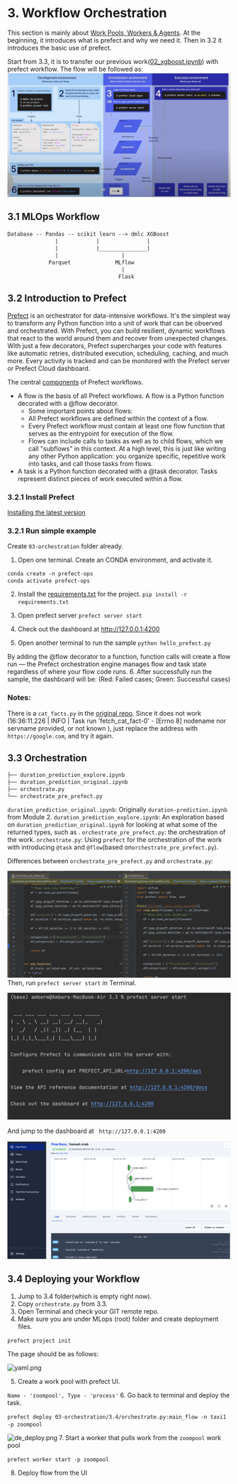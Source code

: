 # 3. Workflow Orchestration

This section is mainly about [Work Pools, Workers & Agents](https://docs.prefect.io/2.10.17/concepts/work-pools/). At the beginning, it introduces what is prefect and why we need it. 
Then in 3.2 it introduces the basic use of prefect.

Start from 3.3, it is to transfer our previous work([02_xgboost.ipynb](..%2F02-experiment-tracking%2F02_xgboost.ipynb)) with prefect workflow.
The flow will be followed as:
![de_flow.png](images%2Fde_flow.png)

## 3.1 MLOps Workflow

```
Database -- Pandas -- scikit learn --> dmlc XGBoost
               |            |               |
               |            |_______________|
               |                    |
             Parquet              MLflow
                                    |
                                   Flask
```

## 3.2 Introduction to Prefect
[Prefect](https://github.com/PrefectHQ/prefect/tree/main) is an orchestrator for data-intensive workflows. It's the simplest way to transform any Python function into a unit of work that can be observed and orchestrated. With Prefect, you can build resilient, dynamic workflows that react to the world around them and recover from unexpected changes. With just a few decorators, Prefect supercharges your code with features like automatic retries, distributed execution, scheduling, caching, and much more. Every activity is tracked and can be monitored with the Prefect server or Prefect Cloud dashboard.

The central [components](https://docs.prefect.io/2.10.13/tutorial/first-steps/) of Prefect workflows.

- A flow is the basis of all Prefect workflows. 
A flow is a Python function decorated with a @flow decorator.
  - Some important points about flows:
  - All Prefect workflows are defined within the context of a flow.
  - Every Prefect workflow must contain at least one flow function that serves as the entrypoint for execution of the flow.
  - Flows can include calls to tasks as well as to child flows, which we call "subflows" in this context. 
  At a high level, this is just like writing any other Python application: 
  you organize specific, repetitive work into tasks, and call those tasks from flows.
- A task is a Python function decorated with a @task decorator. 
Tasks represent distinct pieces of work executed within a flow.


### 3.2.1 Install Prefect
[Installing the latest version](https://docs.prefect.io/2.10.13/getting-started/installation/)
### 3.2.1 Run simple example
Create `03-orchestration` folder already.
1. Open one terminal. Create an CONDA environment, and activate it.
  ```
  conda create -n prefect-ops 
  conda activate prefect-ops
  ```
2. Install the [requirements.txt](requirements.txt) for the project.
  `pip install -r requirements.txt`
3. Open prefect server
  `prefect server start`
4. Check out the dashboard at http://127.0.0.1:4200

5. Open another terminal to run the sample
  `python hello_prefect.py`

By adding the @flow decorator to a function, function calls will create a flow run — the Prefect orchestration engine manages flow and task state regardless of where your flow code runs.
6. After successfully run the sample, the dashboard will be:
   (Red: Failed cases; Green: Successful cases)

### Notes:
There is a `cat_facts.py` in the [original repo](https://github.com/DataTalksClub/mlops-zoomcamp/blob/main/03-orchestration/3.2/cat_facts.py). 
Since it does not work (16:36:11.226 | INFO    | Task run 'fetch_cat_fact-0' - [Errno 8] nodename nor servname provided, or not known
), just replace the address with `https://google.com`, and try it again.


## 3.3 Orchestration
```
├── duration_prediction_explore.ipynb
├── duration_prediction_original.ipynb
├── orchestrate.py
└── orchestrate_pre_prefect.py
```
`duration_prediction_original.ipynb`: Originally `duration-prediction.ipynb` from Module 2.
`duration_prediction_explore.ipynb`: An exploration based on `duration_prediction_original.ipynb` for looking at what some of the returned types, such as .
`orchestrate_pre_prefect.py`: the orchestration of the work. 
`orchestrate.py`: Using `prefect` for the orchestration of the work with introducing `@task` and `@flow`(based on`orchestrate_pre_prefect.py`).

Differences between `orchestrate_pre_prefect.py` and `orchestrate.py`:

![diff_orch.png](images%2Fdiff_orch.png)
Then, run `prefect server start` in Terminal.

![de_server.png](images%2Fde_server.png)

And jump to the dashboard at ` http://127.0.0.1:4200`

![de_ui.png](images%2Fde_ui.png)

## 3.4 Deploying your Workflow
1. Jump to 3.4 folder(which is empty right now). 
2. Copy `orchestrate.py` from 3.3. 
3. Open Terminal and check your GIT remote repo.
4. Make sure you are under MLops (root) folder and create deployment files.

```prefect project init``` 

The page should be as follows:

![yaml.png](images%2Fyaml.png)

5. Create a work pool with prefect UI. 

```Name - 'zoompool', Type - 'process'```
6. Go back to terminal and deploy the task.

```prefect deploy 03-orchestration/3.4/orchestrate.py:main_flow -n taxi1 -p zoompool``` 

![de_deploy.png](images%2Fde_deploy.png)
7.  Start a worker that pulls work from the `zoompool` work pool

```prefect worker start -p zoompool```

8. Deploy flow from the UI
